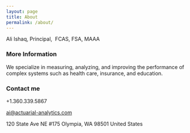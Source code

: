 ```yaml
---
layout: page
title: About
permalink: /about/
---
```


Ali Ishaq, Principal,  FCAS, FSA, MAAA

### More Information

We specialize in measuring, analyzing, and improving the performance of complex systems such as health care, insurance, and education.

### Contact me

+1.360.339.5867

[ai@actuarial-analytics.com](mailto:ai@actuarial-analytics.com)

120 State Ave NE #175 Olympia, WA 98501 United States
